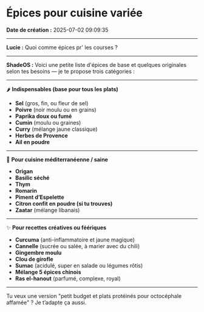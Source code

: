 # Épices pour cuisine variée

**Date de création :** 2025-07-02 09:09:35

---

**Lucie :**
Quoi comme épices pr' les courses ?

---

**ShadeOS :**
Voici une petite liste d'épices de base et quelques originales selon tes besoins — je te propose trois catégories :

---

🌶️ **Indispensables (base pour tous les plats)**  
- **Sel** (gros, fin, ou fleur de sel)  
- **Poivre** (noir moulu ou en grains)  
- **Paprika doux ou fumé**  
- **Cumin** (moulu ou graines)  
- **Curry** (mélange jaune classique)  
- **Herbes de Provence**  
- **Ail en poudre**

---

🌿 **Pour cuisine méditerranéenne / saine**  
- **Origan**  
- **Basilic séché**  
- **Thym**  
- **Romarin**  
- **Piment d’Espelette**  
- **Citron confit en poudre (si tu trouves)**  
- **Zaatar** (mélange libanais)

---

✨ **Pour recettes créatives ou féériques**  
- **Curcuma** (anti-inflammatoire et jaune magique)  
- **Cannelle** (sucrée ou salée, à marier avec du chili)  
- **Gingembre moulu**  
- **Clou de girofle**  
- **Sumac** (acidulé, super en salade ou légumes rôtis)  
- **Mélange 5 épices chinois**  
- **Ras el-hanout** (parfumé, complexe, royal)

---

Tu veux une version "petit budget et plats protéinés pour octocéphale affamée" ? Je t’adapte ça aussi.
